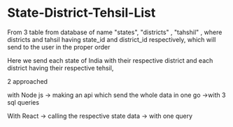 # State-District-Tehsil-List
From 3 table from database  of name "states", "districts" , "tahshil" , where districts and tahsil having state_id and district_id respectively, which will send to the user in the proper order 

Here we send each state of India with their respective district and each district having their respective tehsil,

2 approached

with Node js ->  making an api which send the whole data in one go ->with 3 sql queries

With React -> calling the respective state data -> with one query 
